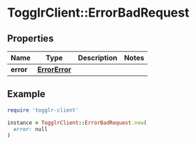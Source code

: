 # TogglrClient::ErrorBadRequest

## Properties

| Name | Type | Description | Notes |
| ---- | ---- | ----------- | ----- |
| **error** | [**ErrorError**](ErrorError.md) |  |  |

## Example

```ruby
require 'togglr-client'

instance = TogglrClient::ErrorBadRequest.new(
  error: null
)
```

